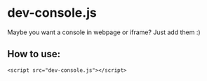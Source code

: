 # dev-console.js
Maybe you want a console in webpage or iframe? Just add them :)

## How to use:
```
<script src="dev-console.js"></script>
```
